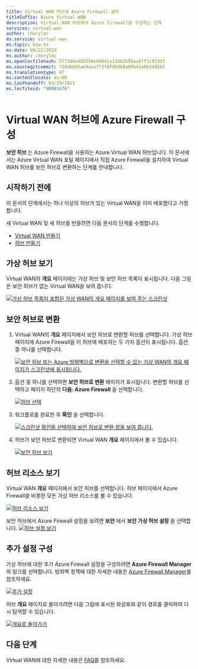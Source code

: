 ```yaml
---
title: Virtual WAN 허브에 Azure Firewall 설치
titleSuffix: Azure Virtual WAN
description: Virtual WAN 허브에서 Azure Firewall을 구성하는 단계
services: virtual-wan
author: cherylmc
ms.service: virtual-wan
ms.topic: how-to
ms.date: 09/22/2020
ms.author: cherylmc
ms.openlocfilehash: 577340e485550e84941a33d82b58aa6ff1c933d3
ms.sourcegitcommit: f28ebb95ae9aaaff3f87d8388a09b41e0b3445b5
ms.translationtype: HT
ms.contentlocale: ko-KR
ms.lasthandoff: 03/29/2021
ms.locfileid: "90983676"
---
```

# <a name="configure-azure-firewall-in-a-virtual-wan-hub"></a>Virtual WAN 허브에 Azure Firewall 구성

**보안 허브** 는 Azure Firewall을 사용하는 Azure Virtual WAN 허브입니다. 이 문서에서는 Azure Virtual WAN 포털 페이지에서 직접 Azure Firewall을 설치하여 Virtual WAN 허브를 보안 허브로 변환하는 단계를 안내합니다.

## <a name="before-you-begin"></a>시작하기 전에

이 문서의 단계에서는 하나 이상의 허브가 있는 Virtual WAN을 이미 배포했다고 가정합니다.

새 Virtual WAN 및 새 허브를 만들려면 다음 문서의 단계를 수행합니다.

* [Virtual WAN 만들기](virtual-wan-site-to-site-portal.md#openvwan)
* [허브 만들기](virtual-wan-site-to-site-portal.md#hub)

## <a name="view-virtual-hubs"></a>가상 허브 보기

Virtual WAN의 **개요** 페이지에는 가상 허브 및 보안 허브 목록이 표시됩니다. 다음 그림은 보안 허브가 없는 Virtual WAN을 보여 줍니다.

[ ![가상 허브 목록이 포함된 가상 WAN의 개요 페이지를 보여 주는 스크린샷](./media/howto-firewall/overview.png)](./media/howto-firewall/overview.png#lightbox)

## <a name="convert-to-secured-hub"></a>보안 허브로 변환

1. Virtual WAN의 **개요** 페이지에서 보안 허브로 변환할 허브를 선택합니다. 가상 허브 페이지에 Azure Firewall을 이 허브에 배포하는 두 가지 옵션이 표시됩니다. 옵션 중 하나를 선택합니다.

   [ ![보안 허브 또는 Azure 방화벽으로 변환을 선택할 수 있는 가상 WAN의 개요 페이지가 스크린샷에 표시됩니다.](./media/howto-firewall/security.png)](./media/howto-firewall/security.png#lightbox)

1. 옵션 중 하나를 선택하면 **보안 허브로 변환** 페이지가 표시됩니다. 변환할 허브를 선택하고 페이지 하단의 **다음: Azure Firewall** 을 선택합니다.

   [ ![허브 선택](./media/howto-firewall/select-hub.png)](./media/howto-firewall/select-hub.png#lightbox)
1. 워크플로를 완료한 후 **확인** 을 선택합니다.

   [ ![스크린샷 확인을 선택하여 보안 허브로 변환 창을 보여 줍니다.](./media/howto-firewall/confirm.png)](./media/howto-firewall/confirm.png#lightbox)

1. 허브가 보안 허브로 변환되면 Virtual WAN **개요** 페이지에서 볼 수 있습니다.

   [ ![보안 허브 보기](./media/howto-firewall/secured-hub.png)](./media/howto-firewall/secured-hub.png#lightbox)

## <a name="view-hub-resources"></a>허브 리소스 보기

Virtual WAN **개요** 페이지에서 보안 허브를 선택합니다. 허브 페이지에서 Azure Firewall을 비롯한 모든 가상 허브 리소스를 볼 수 있습니다.

[ ![허브 리소스 보기](./media/howto-firewall/view-resources.png)](./media/howto-firewall/view-resources.png#lightbox)

보안 허브에서 Azure Firewall 설정을 보려면 **보안** 에서 **보안 가상 허브 설정** 을 선택합니다.
[ ![허브 설정 보기](./media/howto-firewall/hub-settings.png)](./media/howto-firewall/hub-settings.png#lightbox)

## <a name="configure-additional-settings"></a>추가 설정 구성

가상 허브에 대한 추가 Azure Firewall 설정을 구성하려면 **Azure Firewall Manager** 의 링크를 선택합니다. 방화벽 정책에 대한 자세한 내용은 [Azure Firewall Manager](../firewall-manager/secure-cloud-network.md#create-a-firewall-policy-and-secure-your-hub)를 참조하세요.

[ ![추가 설정](./media/howto-firewall/additional-settings.png)](./media/howto-firewall/additional-settings.png#lightbox)

허브 **개요** 페이지로 돌아가려면 다음 그림에 표시된 화살표와 같이 경로를 클릭하여 다시 탐색할 수 있습니다.

[ ![개요로 돌아가기](./media/howto-firewall/arrow.png)](./media/howto-firewall/arrow.png#lightbox)

## <a name="next-steps"></a>다음 단계

Virtual WAN에 대한 자세한 내용은 [FAQ](virtual-wan-faq.md)를 참조하세요.
